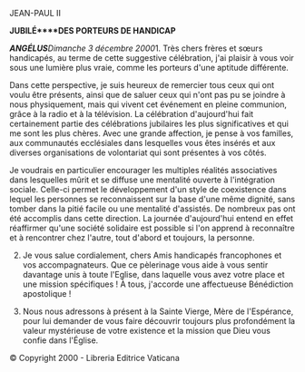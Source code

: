 JEAN-PAUL II

**JUBILÉ****DES PORTEURS DE HANDICAP**

***ANGÉLUS****Dimanche 3 décembre 2000*1. Très chers frères et sœurs handicapés, au terme de cette suggestive célébration, j'ai plaisir à vous voir sous une lumière plus vraie, comme les porteurs d'une aptitude différente.

Dans cette perspective, je suis heureux de remercier tous ceux qui ont voulu être présents, ainsi que de saluer ceux qui n'ont pas pu se joindre à nous physiquement, mais qui vivent cet événement en pleine communion, grâce à la radio et à la télévision. La célébration d'aujourd'hui fait certainement partie des célébrations jubilaires les plus significatives et qui me sont les plus chères. Avec une grande affection, je pense à vos familles, aux communautés ecclésiales dans lesquelles vous êtes insérés et aux diverses organisations de volontariat qui sont présentes à vos côtés.

Je voudrais en particulier encourager les multiples réalités associatives dans lesquelles mûrit et se diffuse une mentalité ouverte à l'intégration sociale. Celle-ci permet le développement d'un style de coexistence dans lequel les personnes se reconnaissent sur la base d'une même dignité, sans tomber dans la pitié facile ou une mentalité d'assistés. De nombreux pas ont été accomplis dans cette direction. La journée d'aujourd'hui entend en effet réaffirmer qu'une société solidaire est possible si l'on apprend à reconnaître et à rencontrer chez l'autre, tout d'abord et toujours, la personne.

2. Je vous salue cordialement, chers Amis handicapés francophones et vos accompagnateurs. Que ce pèlerinage vous aide à vous sentir davantage unis à toute l'Eglise, dans laquelle vous avez votre place et une mission spécifiques ! À tous, j'accorde une affectueuse Bénédiction apostolique !

3. Nous nous adressons à présent à la Sainte Vierge, Mère de l'Espérance, pour lui demander de vous faire découvrir toujours plus profondément la valeur mystérieuse de votre existence et la mission que Dieu vous confie dans l'Église.

© Copyright 2000 - Libreria Editrice Vaticana